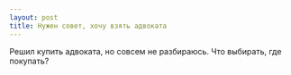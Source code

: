 ```yaml
---
layout: post 
title: Нужен совет, хочу взять адвоката 
--- 
```

Решил купить адвоката, но совсем не разбираюсь. Что выбирать, где покупать?
